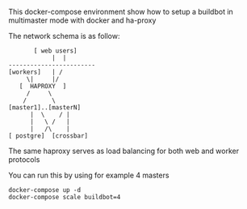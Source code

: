 This docker-compose environment show how to setup a buildbot in multimaster mode with docker and ha-proxy


The network schema is as follow:


           [ web users]
                |  |
    ------------------------
    [workers]   | /
         \|     |/
       [  HAPROXY  ]
         /     \
        /       \
    [master1]..[masterN]
          |  \    / |
          |   \ /   |
          |   /\    |
    [ postgre]  [crossbar]


The same haproxy serves as load balancing for both web and worker protocols

You can run this by using for example 4 masters

    docker-compose up -d
    docker-compose scale buildbot=4
